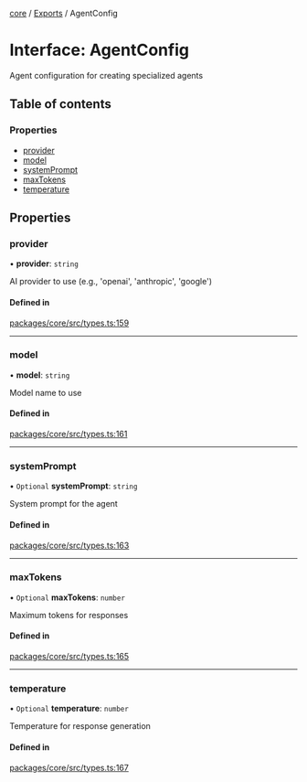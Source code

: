 <!-- 
 ⚠️  AUTO-GENERATED FILE - DO NOT EDIT MANUALLY
 This file is automatically generated by scripts/docs-generator.js
 To make changes, edit the source TypeScript files or update the generator script
-->

[core](../../) / [Exports](../modules) / AgentConfig

# Interface: AgentConfig

Agent configuration for creating specialized agents

## Table of contents

### Properties

- [provider](AgentConfig#provider)
- [model](AgentConfig#model)
- [systemPrompt](AgentConfig#systemprompt)
- [maxTokens](AgentConfig#maxtokens)
- [temperature](AgentConfig#temperature)

## Properties

### provider

• **provider**: `string`

AI provider to use (e.g., 'openai', 'anthropic', 'google')

#### Defined in

[packages/core/src/types.ts:159](https://github.com/woojubb/robota/blob/a3ab9410e815223c52230ddc246f82f91b3bd0b7/packages/core/src/types.ts#L159)

___

### model

• **model**: `string`

Model name to use

#### Defined in

[packages/core/src/types.ts:161](https://github.com/woojubb/robota/blob/a3ab9410e815223c52230ddc246f82f91b3bd0b7/packages/core/src/types.ts#L161)

___

### systemPrompt

• `Optional` **systemPrompt**: `string`

System prompt for the agent

#### Defined in

[packages/core/src/types.ts:163](https://github.com/woojubb/robota/blob/a3ab9410e815223c52230ddc246f82f91b3bd0b7/packages/core/src/types.ts#L163)

___

### maxTokens

• `Optional` **maxTokens**: `number`

Maximum tokens for responses

#### Defined in

[packages/core/src/types.ts:165](https://github.com/woojubb/robota/blob/a3ab9410e815223c52230ddc246f82f91b3bd0b7/packages/core/src/types.ts#L165)

___

### temperature

• `Optional` **temperature**: `number`

Temperature for response generation

#### Defined in

[packages/core/src/types.ts:167](https://github.com/woojubb/robota/blob/a3ab9410e815223c52230ddc246f82f91b3bd0b7/packages/core/src/types.ts#L167)

